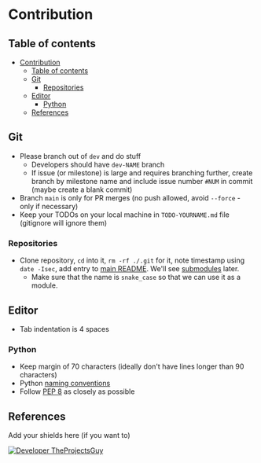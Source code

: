 # Contribution

## Table of contents

- [Contribution](#contribution)
    - [Table of contents](#table-of-contents)
    - [Git](#git)
        - [Repositories](#repositories)
    - [Editor](#editor)
        - [Python](#python)
    - [References](#references)

## Git

- Please branch out of `dev` and do stuff
    - Developers should have `dev-NAME` branch
    - If issue (or milestone) is large and requires branching further, create branch by milestone name and include issue number `#NUM` in commit (maybe create a blank commit)
- Branch `main` is only for PR merges (no push allowed, avoid `--force` - only if necessary)
- Keep your TODOs on your local machine in `TODO-YOURNAME.md` file (gitignore will ignore them)

### Repositories

- Clone repository, `cd` into it, `rm -rf ./.git` for it, note timestamp using `date -Isec`, add entry to [main README](./README.md). We'll see [submodules](https://github.blog/2016-02-01-working-with-submodules/) later.
    - Make sure that the name is `snake_case` so that we can use it as a module.

## Editor

- Tab indentation is 4 spaces

### Python

- Keep margin of 70 characters (ideally don't have lines longer than 90 characters)
- Python [naming conventions](https://namingconvention.org/python/)
- Follow [PEP 8](https://realpython.com/python-pep8/) as closely as possible

## References

Add your shields here (if you want to)

[![Developer TheProjectsGuy][dev-shield]][dev-profile-link]

[dev-shield]: https://img.shields.io/badge/Developer-TheProjectsGuy-blue
[dev-profile-link]: https://github.com/TheProjectsGuy
